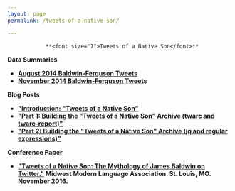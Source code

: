 ```yaml
---
layout: page
permalink: /tweets-of-a-native-son/

---
```

 				**<font size="7">Tweets of a Native Son</font>**
<b>


Data Summaries

* [August 2014 Baldwin-Ferguson Tweets](/august/)
* [November 2014 Baldwin-Ferguson Tweets](/november/)

Blog Posts

* ["Introduction: "Tweets of a Native Son"](http://melaniewalsh.org/2016/11/05/tweets-of-a-native-son.html)
* ["Part 1: Building the "Tweets of a Native Son" Archive (twarc and twarc-report)"](http://melaniewalsh.org/2016/11/05/building-tweets-of-a-native-son-part1.html)
* ["Part 2: Building the "Tweets of a Native Son" Archive (jq and regular expressions)"](http://melaniewalsh.org/2016/11/07/building-tweets-of-a-native-son-part2.html)

Conference Paper

* ["Tweets of a Native Son: The Mythology of James Baldwin on Twitter."](http://melaniewalsh.org/2016/11/13/the-mythology-of-james-baldwin-on-twitter.html) Midwest Modern Language Association. St. Louis, MO. November 2016.





